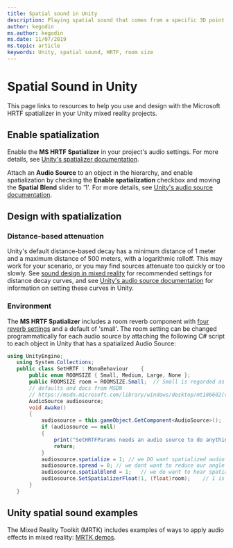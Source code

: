 ```yaml
---
title: Spatial sound in Unity
description: Playing spatial sound that comes from a specific 3D point within your Unity scene.
author: kegodin
ms.author: kegodin
ms.date: 11/07/2019
ms.topic: article
keywords: Unity, spatial sound, HRTF, room size
---
```


# Spatial Sound in Unity

This page links to resources to help you use and design with the Microsoft HRTF spatializer in your Unity mixed reality projects.

## Enable spatialization

Enable the **MS HRTF Spatializer** in your project's audio settings. For more details, see [Unity's spatializer documentation](https://docs.unity3d.com/Manual/VRAudioSpatializer.html). 

Attach an **Audio Source** to an object in the hierarchy, and enable spatialization by checking the **Enable spatialization** checkbox and moving the **Spatial Blend** slider to '1'. For more details, see [Unity's audio source documentation](https://docs.unity3d.com/2019.3/Documentation/Manual/class-AudioSource.html). 

## Design with spatialization

### Distance-based attenuation
Unity's default distance-based decay has a minimum distance of 1 meter and a maximum distance of 500 meters, with a logarithmic rolloff. This may work for your scenario, or you may find sources attenuate too quickly or too slowly. See [sound design in mixed reality](spatial-sound-design.md) for recommended settings for distance decay curves, and see [Unity's audio source documentation](https://docs.unity3d.com/2019.3/Documentation/Manual/class-AudioSource.html) for information on setting these curves in Unity.

### Environment
The **MS HRTF Spatializer** includes a room reverb component with [four reverb settings](https://docs.microsoft.com/windows/win32/api/hrtfapoapi/ne-hrtfapoapi-hrtfenvironment) and a default of 'small'. The room setting can be changed programmatically for each audio source by attaching the following C# script to each object in Unity that has a spatialized Audio Source:

```cs
using UnityEngine;
   using System.Collections;
   public class SetHRTF : MonoBehaviour    {
       public enum ROOMSIZE { Small, Medium, Large, None };
       public ROOMSIZE room = ROOMSIZE.Small;  // Small is regarded as the "most average"
       // defaults and docs from MSDN
       // https://msdn.microsoft.com/library/windows/desktop/mt186602(v=vs.85).aspx
       AudioSource audiosource;
       void Awake()
       {
           audiosource = this.gameObject.GetComponent<AudioSource>();
           if (audiosource == null)
           {
               print("SetHRTFParams needs an audio source to do anything.");
               return;
           }
           audiosource.spatialize = 1; // we DO want spatialized audio
           audiosource.spread = 0; // we dont want to reduce our angle of hearing
           audiosource.spatialBlend = 1;   // we do want to hear spatialized audio
           audiosource.SetSpatializerFloat(1, (float)room);    // 1 is the roomsize param
       }
   }
```

## Unity spatial sound examples
The Mixed Reality Toolkit (MRTK) includes examples of ways to apply audio effects in mixed reality: [MRTK demos](https://github.com/microsoft/MixedRealityToolkit-Unity/tree/mrtk_release/Assets/MixedRealityToolkit.Examples/Demos/Audio).

